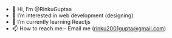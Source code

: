 - 👋 Hi, I’m @RinkuGuptaa
- 👀 I’m interested in web development (designing)
- 🌱 I’m currently learning Reactjs
- 📫 How to reach me:- Email me (rinku2001gupta@gmail.com)


<!---
RinkuGuptaa/RinkuGuptaa is a ✨ special ✨ repository because its `README.md` (this file) appears on your GitHub profile.
You can click the Preview link to take a look at your changes.
--->
